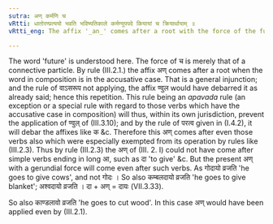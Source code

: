 ```yaml
---
sutra: अण् कर्मणि च
vRtti: धातोरण्प्रत्ययो भवति भविष्यतिकाले कर्मण्युपपदे कियायां च क्रियार्थायाम् ॥
vRtti_eng: The affix '_an_' comes after a root with the force of the future, when the word in construction with it is in the accusative case, and when the action is performed for the sake of another action.

---
```

The word 'future' is understood here. The force of च is merely that of a connective particle. By rule (III.2.1.) the affix अण् comes after a root when the word in composition is in the accusative case. That is a general injunction; and the rule of वाऽसरूप not applying, the affix ण्वुल would have debarred it as already said; hence this repetition. This rule being an _apavada_ rule (an exception or a special rule with regard to those verbs which have the accusative case in composition) will thus, within its own jurisdiction, prevent the application of ण्वुल् of (III.3.10); and by the rule of परत्व given in (I.4.2), it will debar the affixes like क &c. Therefore this अण् comes after even those verbs also which were especially exempted from its operation by rules like (III.2.3). Thus by rule (III.2.3) the अण् of (III. 2. I) could not have come after simple verbs ending in long आ, such as दा 'to give' &c. But the present अण् with a gerundial force will come even after such verbs. As गोदायो व्रजति 'he goes to give cows', and not गोदः । So also कम्बलदायो व्रजति 'he goes to give blanket'; अश्वदायो व्रजति । दा + अण् = दायः (VII.3.33).

So also काण्डलावो व्रजति 'he goes to cut wood'. In this case अण् would have been applied even by (III.2.1).